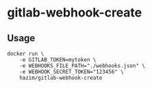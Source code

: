 # gitlab-webhook-create

## Usage

```
docker run \
    -e GITLAB_TOKEN=mytoken \
    -e WEBHOOKS_FILE_PATH="./webhooks.json" \
    -e WEBHOOK_SECRET_TOKEN="123456" \
    hazim/gitlab-webhook-create 
```